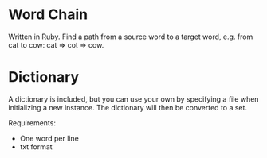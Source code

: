 # Word Chain
Written in Ruby. 
Find a path from a source word to a target word, e.g. from cat to cow: cat => cot => cow.

# Dictionary
A dictionary is included, but you can use your own by specifying a file when initializing a new instance. The dictionary will then be converted to a set.

Requirements:
- One word per line
- txt format